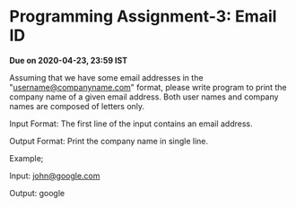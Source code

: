 #
# Programming Assignment-3: Email ID

**Due on 2020-04-23, 23:59 IST**

Assuming that we have some email addresses in the &quot;username@companyname.com&quot; format, please write program to print the company name of a given email address. Both user names and company names are composed of letters only.

 Input Format:
 The first line of the input contains an email address.

 Output Format:
 Print the company name in single line.

 Example;

 Input:
 john@google.com

 Output:
 google
